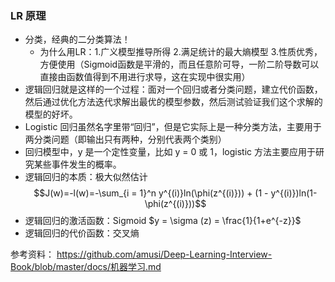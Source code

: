 ### LR 原理

- 分类，经典的二分类算法！
  - 为什么用LR：1.广义模型推导所得 2.满足统计的最大熵模型 3.性质优秀，方便使用（Sigmoid函数是平滑的，而且任意阶可导，一阶二阶导数可以直接由函数值得到不用进行求导，这在实现中很实用）
- 逻辑回归就是这样的一个过程：面对一个回归或者分类问题，建立代价函数，然后通过优化方法迭代求解出最优的模型参数，然后测试验证我们这个求解的模型的好坏。
- Logistic 回归虽然名字里带“回归”，但是它实际上是一种分类方法，主要用于两分类问题（即输出只有两种，分别代表两个类别）
- 回归模型中，y 是一个定性变量，比如 y = 0 或 1，logistic 方法主要应用于研究某些事件发生的概率。
- 逻辑回归的本质：极大似然估计 $$J(w)=-l(w)=-\sum_{i = 1}^n y^{(i)}ln(\phi(z^{(i)})) + (1 - y^{(i)})ln(1-\phi(z^{(i)}))$$
- 逻辑回归的激活函数：Sigmoid $y = \sigma (z) = \frac{1}{1+e^{-z}}$
- 逻辑回归的代价函数：交叉熵



参考资料：
https://github.com/amusi/Deep-Learning-Interview-Book/blob/master/docs/机器学习.md
